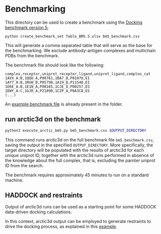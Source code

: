 # Benchmarking

This directory can be used to create a benchmark using the [Docking benchmark version 5](https://zlab.umassmed.edu/benchmark/);

```text
python create_benchmark_set Table_BM5.5.xlsx bm5_benchmark.csv
```

This will generate a comma separated table that will serve as the base for the benchmarking. We exclude antibody-antigen complexes and multichain PDBs from the benchmark.

The benchmark file should look like the following:

```csv
complex,receptor,uniprot_receptor,ligand,uniprot_ligand,complex_cat
1AVX_A:B,1QQU_A,P00761,1BA7_B,P01070,EI
1AY7_A:B,1RGH_B,P05798,1A19_B,P11540,EI
1E6E_A:B,1E1N_A,P08165,1CJE_D,P00257,ES
1EWY_A:C,1GJR_A,P21890,1CZP_A,P0A3C8,ES
(...)
```

An [example benchmark file](https://github.com/haddocking/arctic3d/tree/main/benchmark/bm5_benchmark.csv) is already present in the folder.

## run arctic3d on the benchmark

```bash
python3 execute_arctic_bm5.py bm5_benchmark.csv $OUTPUT_DIRECTORY
```

This command runs arctic3d on the full benchmark file `bm5_benchmark.csv`, saving the output in the specified `OUTPUT_DIRECTORY`. More specifically, the target directory will be populated with the results of arctic3d for each unique uniprot ID, together with the arctic3d runs performed in absence of the knowledge about the full complex, that is, excluding the parnter uniprot ID from the search.

The benchmark requires approximately 45 minutes to run on a standard machine.

## HADDOCK and restraints

Output of arctic3d runs can be used as a starting point for some HADDOCK data-driven docking calculations.

In this context, arctic3d output can be employed to generate restraints to drive the docking process, as explained in this [example](https://github.com/haddocking/arctic3d/blob/main/docs/examples.md#arctic3d-restraints).
